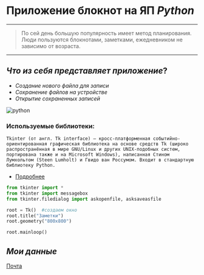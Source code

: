 # **Приложение блокнот на ЯП *Python***
___
> По сей день большую популярность имеет метод планирования. Люди пользуются блокнотами, заметками, ежедневником не зависимо от возраста.  
___
## ***Что из себя представляет приложение***?
* _Создание нового файла для записи_
* _Сохранение файлов на устройстве_
* _Открытие сохраненных записей_

![python](https://kbfblog.com/wp-content/uploads/2021/10/article-03440000002019214749270.jpg)


### **Используемые библиотеки**:
`Tkinter (от англ. Tk interface) — кросс-платформенная событийно-ориентированная графическая библиотека на основе средств Tk (широко распространённая в мире GNU/Linux и других UNIX‐подобных систем, портирована также и на Microsoft Windows), написанная Стином Лумхольтом (Steen Lumholt) и Гвидо ван Россумом. Входит в стандартную библиотеку Python.`



 + [Подробнее](https://ru.wikipedia.org/wiki/Tkinter)

   
```python
from tkinter import *
from tkinter import messagebox
from tkinter.filedialog import askopenfile, asksaveasfile

root = Tk()  #создаем окно
root.title("Заметки")
root.geometry("800x800")

root.mainloop()
```


## *Мои данные*
<a href = "i.s.r_01@mail.ru"> Почта</a>